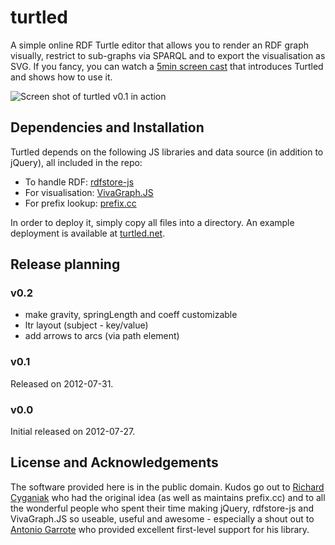 # turtled

A simple online RDF Turtle editor that allows you to render an RDF graph visually, restrict to sub-graphs via SPARQL and to export the visualisation as SVG.
If you fancy, you can watch a [5min screen cast](http://www.youtube.com/watch?v=LRtJAUdASsE) that introduces Turtled and shows how to use it.

![Screen shot of turtled v0.1 in action](https://github.com/mhausenblas/turtled/raw/master/doc/turtled-screen-shot-v01.png "Screen shot of turtled v0.1 in action")

## Dependencies and Installation

Turtled depends on the following JS libraries and data source (in addition to jQuery), all included in the repo:

* To handle RDF: [rdfstore-js](https://github.com/antoniogarrote/rdfstore-js)
* For visualisation: [VivaGraph.JS](https://github.com/anvaka/VivaGraphJS)
* For prefix lookup: [prefix.cc](http://prefix.cc/)

In order to deploy it, simply copy all files into a directory. An example deployment is available at [turtled.net](http://turtled.net/).

## Release planning


### v0.2

* make gravity, springLength and coeff customizable
* ltr layout (subject - key/value)
* add arrows to arcs (via path element)


### v0.1

Released on 2012-07-31.

### v0.0

Initial released on 2012-07-27.


## License and Acknowledgements

The software provided here is in the public domain. Kudos go out to [Richard Cyganiak](https://github.com/cygri) who had the original idea (as well as maintains prefix.cc) and to all the wonderful people who spent their time making jQuery, rdfstore-js and VivaGraph.JS so useable, useful and awesome - especially a shout out to [Antonio Garrote](https://github.com/antoniogarrote) who provided excellent first-level support for his library.